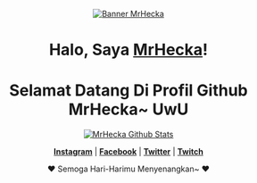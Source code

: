 <p align="center">
  <a href="https://avatars.githubusercontent.com/u/71875420?s=400&u=5c417305130d96788de7e5add2627c32c236cfd9&v=4"><img src="https://avatars.githubusercontent.com/u/71875420?s=400&u=5c417305130d96788de7e5add2627c32c236cfd9&v=4" alt="Banner MrHecka"></a>
</p>

<h1 align="center">Halo, Saya <a href="https://github.com/MrHecka">MrHecka</a>!</h1>
<h1 align="center">Selamat Datang Di Profil Github MrHecka~ UwU</h1>

<p align="center">
  <a href="https://github.com/MrHecka"><img src="https://github-readme-stats.vercel.app/api?username=MrHecka&hide_border=true&show_icons=true" alt="MrHecka Github Stats"></a>
</p>

<p align="center">
  <strong><a href="https://www.instagram.com/anone14_/">Instagram</a></strong> |
  <strong><a href="https://www.facebook.com/MrHecka/">Facebook</a></strong> |
  <strong><a href="https://twitter.com/heckabinary">Twitter</a></strong> |
  <strong><a href="https://www.twitch.tv/hecka014">Twitch</a></strong>
</p>

<p align="center">❤ Semoga Hari-Harimu Menyenangkan~ ❤</p>
